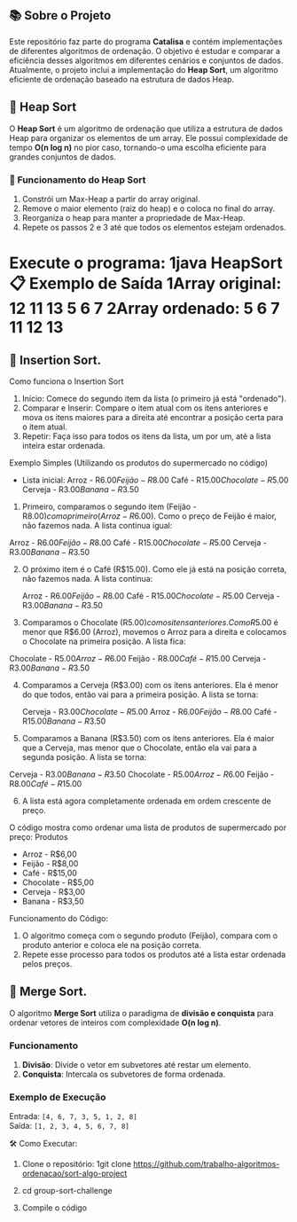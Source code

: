 ## 📚 Sobre o Projeto

Este repositório faz parte do programa **Catalisa** e contém implementações de diferentes algoritmos de ordenação. O objetivo é estudar e comparar a eficiência desses algoritmos em diferentes cenários e conjuntos de dados. Atualmente, o projeto inclui a implementação do **Heap Sort**, um algoritmo eficiente de ordenação baseado na estrutura de dados Heap.

## 🚀 Heap Sort

O **Heap Sort** é um algoritmo de ordenação que utiliza a estrutura de dados Heap para organizar os elementos de um array. Ele possui complexidade de tempo **O(n log n)** no pior caso, tornando-o uma escolha eficiente para grandes conjuntos de dados.

### 🧩 Funcionamento do Heap Sort

1. Constrói um Max-Heap a partir do array original.
2. Remove o maior elemento (raiz do heap) e o coloca no final do array.
3. Reorganiza o heap para manter a propriedade de Max-Heap.
4. Repete os passos 2 e 3 até que todos os elementos estejam ordenados.

Execute o programa:
1java HeapSort
📋 Exemplo de Saída
1Array original: 12 11 13 5 6 7
2Array ordenado: 5 6 7 11 12 13
=======

## 🚀 Insertion Sort.

Como funciona o Insertion Sort
1. Início: Comece do segundo item da lista (o primeiro já está "ordenado").
2. Comparar e Inserir: Compare o item atual com os itens anteriores e mova os itens maiores para a direita até encontrar a posição certa para o item atual.
3. Repetir: Faça isso para todos os itens da lista, um por um, até a lista inteira estar ordenada.

Exemplo Simples (Utilizando os produtos do supermercado no código)

- Lista inicial: 
  Arroz - R$6.00
  Feijão - R$8.00
  Café - R$15.00
  Chocolate - R$5.00
  Cerveja - R$3.00
  Banana - R$3.50
 
1. Primeiro, comparamos o segundo item (Feijão - R$8.00) com o primeiro (Arroz - R$6.00). Como o preço de Feijão é maior, não fazemos nada. A lista continua igual: 

  Arroz - R$6.00
   Feijão - R$8.00
   Café - R$15.00
   Chocolate - R$5.00
   Cerveja - R$3.00
   Banana - R$3.50
   
2. O próximo item é o Café (R$15.00). Como ele já está na posição correta, não fazemos nada. A lista continua:

   Arroz - R$6.00
   Feijão - R$8.00
   Café - R$15.00
   Chocolate - R$5.00
   Cerveja - R$3.00
   Banana - R$3.50
 
3. Comparamos o Chocolate (R$5.00) com os itens anteriores. Como R$5.00 é menor que R$6.00 (Arroz), movemos o Arroz para a direita e colocamos o Chocolate na primeira posição. A lista fica:

  Chocolate - R$5.00
   Arroz - R$6.00
   Feijão - R$8.00
   Café - R$15.00
   Cerveja - R$3.00
   Banana - R$3.50

4. Comparamos a Cerveja (R$3.00) com os itens anteriores. Ela é menor do que todos, então vai para a primeira posição. A lista se torna:

   Cerveja - R$3.00
   Chocolate - R$5.00
   Arroz - R$6.00
   Feijão - R$8.00
   Café - R$15.00
   Banana - R$3.50
 
5. Comparamos a Banana (R$3.50) com os itens anteriores. Ela é maior que a Cerveja, mas menor que o Chocolate, então ela vai para a segunda posição. A lista se torna:

  Cerveja - R$3.00
   Banana - R$3.50
   Chocolate - R$5.00
   Arroz - R$6.00
   Feijão - R$8.00
   Café - R$15.00

6. A lista está agora completamente ordenada em ordem crescente de preço.

O código mostra como ordenar uma lista de produtos de supermercado por preço:
Produtos
- Arroz - R$6,00
- Feijão - R$8,00
- Café - R$15,00
- Chocolate - R$5,00
- Cerveja - R$3,00
- Banana - R$3,50

Funcionamento do Código:
1. O algoritmo começa com o segundo produto (Feijão), compara com o produto anterior e coloca ele na posição correta.
2. Repete esse processo para todos os produtos até a lista estar ordenada pelos preços.

## 🚀 Merge Sort.

O algoritmo **Merge Sort** utiliza o paradigma de **divisão e conquista** para ordenar vetores de inteiros com complexidade **O(n log n)**.

### Funcionamento
1. **Divisão**: Divide o vetor em subvetores até restar um elemento.
2. **Conquista**: Intercala os subvetores de forma ordenada.

### Exemplo de Execução
Entrada: `[4, 6, 7, 3, 5, 1, 2, 8]`  
Saída: `[1, 2, 3, 4, 5, 6, 7, 8]`

🛠️ Como Executar:

1. Clone o repositório:
1git clone https://github.com/trabalho-algoritmos-ordenacao/sort-algo-project

2. cd group-sort-challenge

3. Compile o código

